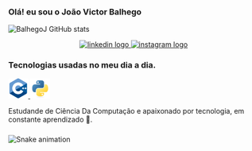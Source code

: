 ### Olá! eu sou o João Victor Balhego 



![BalhegoJ GitHub stats](https://github-readme-stats.vercel.app/api?username=BAlhegoJ&show_icons=true&theme=highcontrast)


<div align="center">
  <a href="(https://img.shields.io/badge/LinkedIn-0077B5?style=for-the-badge&logo=linkedin&logoColor=white" target="_blank">
    <img src="https://raw.githubusercontent.com/maurodesouza/profile-readme-generator/master/src/assets/icons/social/linkedin/default.svg" width="52" height="40" alt="linkedin logo"  />
  </a>
  <a href="https://www.instagram.com/joao_balhego?igsh=MWF6enVpcGNmdXhidA==" target="_blank">
    <img src="https://raw.githubusercontent.com/maurodesouza/profile-readme-generator/master/src/assets/icons/social/instagram/default.svg" width="52" height="40" alt="instagram logo"  />
  </a>
</div>


### Tecnologias usadas no meu dia a dia.


<p align="left"> <a href="https://www.w3schools.com/cpp/" target="_blank" rel="noreferrer"> <img src="https://raw.githubusercontent.com/devicons/devicon/master/icons/cplusplus/cplusplus-original.svg" alt="cplusplus" width="40" height="40"/> </a> <a href="https://www.python.org" target="_blank" rel="noreferrer"> <img src="https://raw.githubusercontent.com/devicons/devicon/master/icons/python/python-original.svg" alt="python" width="40" height="40"/> </a> </p>


Estudande de Ciência Da Computação e apaixonado por tecnologia, em constante aprendizado 🫡.



###

<img src="https://raw.githubusercontent.com/BalhegoJ/BalhegoJ/output/snake.svg" alt="Snake animation" />

###
